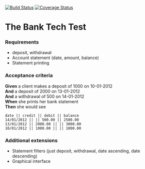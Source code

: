[![Build Status](https://travis-ci.org/eripheebs/bank_tech_test.svg?branch=master)](https://travis-ci.org/eripheebs/bank_tech_test)
[![Coverage Status](https://coveralls.io/repos/github/eripheebs/bank_tech_test/badge.svg?branch=master)](https://coveralls.io/github/eripheebs/bank_tech_test?branch=master)


# The Bank Tech Test

### Requirements
* deposit, withdrawal
* Account statement (date, amount, balance)
* Statement printing

### Acceptance criteria

**Given** a client makes a deposit of 1000 on 10-01-2012  
**And** a deposit of 2000 on 13-01-2012  
**And** a withdrawal of 500 on 14-01-2012  
**When** she prints her bank statement  
**Then** she would see  


```
date || credit || debit || balance
14/01/2012 || || 500.00 || 2500.00
13/01/2012 || 2000.00 || || 3000.00
10/01/2012 || 1000.00 || || 1000.00
```

### Additional extensions

* Statement filters (just deposit, withdrawal, date ascending, date descending)
* Graphical interface
